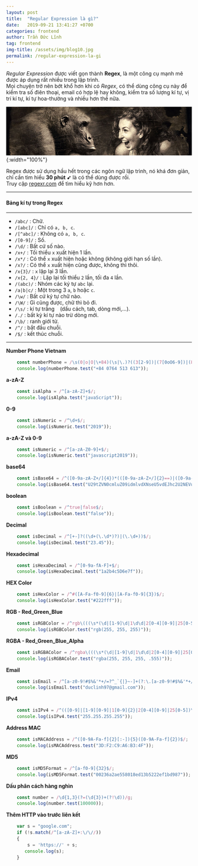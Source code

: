 ```yaml
---
layout: post
title:  "Regular Expression là gì?"
date:   2019-09-21 13:41:27 +0700
categories: frontend
author: Trần Đức Lĩnh
tag: frontend
img-title: /assets/img/blog10.jpg
permalink: /regular-expression-la-gi
---
```

*Regular Expression* được viết gọn thành **Regex**, là một công cụ mạnh mẽ được áp dụng rất nhiều trong lập trình.<br/>
Mọi chuyện trở nên bớt khổ hơn khi có *Regex*, có thể dùng công cụ này để kiểm tra số điên thoại, email có hợp lệ hay không, kiểm tra số lượng kí tự, vị trí kí tự, kí tự hoa-thường và nhiều hơn thế nữa.

![image-title-here](/assets/img/img-post/regex/regex.jpg){:width="100%"}

Regex được sử dụng hầu hết trong các ngôn ngữ lập trình, nó khá đơn giản, chỉ cần tìm hiểu **30 phút ➹** là có thể dùng được rồi.<br/>
Truy cập [regexr.com](https://regexr.com/) để tìm hiểu kỹ hơn hơn.

***
#### Bảng kí tự trong Regex
***
* `/abc/` : Chữ.
* `/[abc]/` : Chỉ có `a, b, c`.
* `/[^abc]/` : Không có `a, b, c`.
* `/[0-9]/` : Số.
* `/\d/` : Bất cứ số nào.
* `/x+/` : Tối thiểu `x` xuất hiện 1 lần.
* `/x*/` : Có thể `x` xuất hiện hoặc không (không giới hạn số lần).
* `/x?/` : Có thể `x` xuất hiện cũng được, không thì thôi.
* `/x{3}/` : `x` lặp lại 3 lần.
* `/x{2, 4}/` : Lặp lại tối thiểu `2` lần, tối đa `4` lần.
* `/(abc)/` : Nhóm các ký tự `abc` lại.
* `/a|b|c/` : Một trong 3 `a`, `b` hoặc `c`.
* `/\w/` : Bất cứ ký tự chữ nào.
* `/\W/` : Gì cũng được, chữ thì bỏ đi.
* `/\s/` : kí tự trắng ` ` (dấu cách, tab, dòng mới,…).
* `/./` : bất kỳ kí tự nào trừ dòng mới.
* `/\b/` : ranh giới từ.
* `/^/` : bắt đầu chuỗi.
* `/$/` : kết thúc chuỗi.

***

**Number Phone Vietnam**

```javascript
    const numberPhone = /\s(0|o|O|\+84)(\s|\.)?((3[2-9])|(7[0oO6-9])|(8[1-5])|(9[oO0-9]))([oO0-9]{1})(\s|\.)?([oO0-9]{3})(\s|\.)?([oO0-9]{3})\b/;
    console.log(numberPhone.test("+84 0764 513 613"));
```

**a-zA-Z**

```javascript
    const isAlpha = /^[a-zA-Z]+$/;
    console.log(isAlpha.test("javaScript"));
```

**0-9**

```javascript
    const isNumeric = /^\d+$/;
    console.log(isNumeric.test("2019"));
```

**a-zA-Z và 0-9**

```javascript
    const isNumeric = /^[a-zA-Z0-9]+$/;
    console.log(isNumeric.test("javascript2019"));
```

**base64**

```javascript
    const isBase64 = /^([0-9a-zA-Z+/]{4})*(([0-9a-zA-Z+/]{2}==)|([0-9a-zA-Z+/]{3}=))?$/;
    console.log(isBase64.test("U29tZVN0cmluZ09idmlvdXNseU5vdEJhc2U2NEVuY29kZWQ="));
```

**boolean**

```javascript
    const isBoolean = /^true|false$/;
    console.log(isBoolean.test("false"));
```

**Decimal**

```javascript
    const isDecimal = /^[+-]?((\d+(\.\d*)?)|(\.\d+))$/;
    console.log(isDecimal.test("23.45"));
```

**Hexadecimal**

```javascript
    const isHexaDecimal = /^[0-9a-fA-F]+$/;
    console.log(isHexaDecimal.test("1a2b4c5D6e7f"));
```

**HEX Color**

```javascript
    const isHexColor = /^#([A-Fa-f0-9]{6}|[A-Fa-f0-9]{3})$/;
    console.log(isHexColor.test("#222fff"));
```

**RGB - Red_Green_Blue**

```javascript
    const isRGBColor = /^rgb\(((\s*(\d|[1-9]\d|1\d\d|2[0-4][0-9]|25[0-5])\s*),){2}(\s*(\d|[1-9]\d|1\d\d|2[0-4][0-9]|25[0-5])\s*)\)$/;
    console.log(isRGBColor.test("rgb(255, 255, 255)"));
```

**RGBA - Red_Green_Blue_Alpha**

```javascript
    const isRGBAColor = /^rgba\(((\s*(\d|[1-9]\d|1\d\d|2[0-4][0-9]|25[0-5])\s*),){3}(\s*(1(\.0+)?|0?\.\d+)\s*)\)$/;
    console.log(isRGBAColor.test("rgba(255, 255, 255, .555)")); 
```

**Email**

```javascript
    const isEmail = /^[a-z0-9!#$%&'*+/=?^_`{|}~-]+(?:\.[a-z0-9!#$%&'*+/=?^_`{|}~-]+)*@(?:[a-z0-9](?:[a-z0-9-]*[a-z0-9])?\.)+[a-z0-9](?:[a-z0-9-]*[a-z0-9])?$/i;
    console.log(isEmail.test("duclinh97@gmail.com"));
```

**IPv4**

```javascript
    const isIPv4 = /^(([0-9]|[1-9][0-9]|1[0-9]{2}|2[0-4][0-9]|25[0-5])\.){3}([0-9]|[1-9][0-9]|1[0-9]{2}|2[0-4][0-9]|25[0-5])$/;
    console.log(isIPv4.test("255.255.255.255"));
```

**Address MAC**

```javascript
    const isMACAddress = /^([0-9A-Fa-f]{2}[:-]){5}([0-9A-Fa-f]{2})$/;
    console.log(isMACAddress.test("3D:F2:C9:A6:B3:4F"));
```

**MD5**

```javascript
    const isMD5Format = /^[a-f0-9]{32}$/;
    console.log(isMD5Format.test("00236a2ae558018ed13b5222ef1bd987"));
```

**Dấu phân cách hàng nghìn**

```js
    const number = /\d{1,3}(?=(\d{3})+(?!\d))/g;
    console.log(number.test(100000));
```

**Thêm HTTP vào trước liên kết**

```js
    var s = "google.com";
    if (!s.match(/^[a-zA-Z]+:\/\//))
    {
        s = 'https://' + s;
       console.log(s);
    }
```